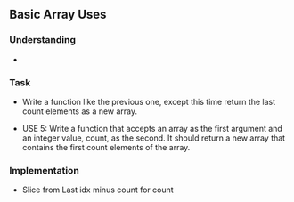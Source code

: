 ## Basic Array Uses

### Understanding
- 

### Task
- Write a function like the previous one, except this time return the last count elements as a new array.

- USE 5: Write a function that accepts an array as the first argument and an integer value, count, as the second. It should return a new array that contains the first count elements of the array.

### Implementation
- Slice from Last idx minus count for count